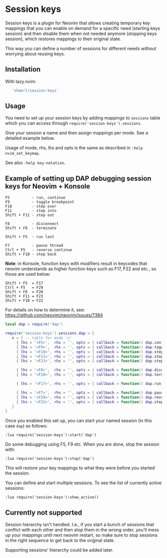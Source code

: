 # Session keys

Session keys is a plugin for Neovim that allows creating temporary key mappings that you can enable on demand
for a specific need (starting keys session) and then disable them when not needed anymore (stopping keys session),
which restores mappings to their original state.

This way you can define a number of sessions for different needs without worrying about reusing keys.

## Installation

With lazy.nvim:

```lua
   'shmerl/session-keys'
```

## Usage

You need to set up your session keys by adding mappings to `sessions` table which you can access through
`require('session-keys').sessions`.

Give your session a name and then assign mappings per mode. See a detailed example below.

Usage of mode, rhs, lhs and opts is the same as described in `:help nvim_set_keymap`.

See also `:help key-notation`.

## Example of setting up DAP debugging session keys for Neovim + Konsole

```
F5          - run, continue
F9          - toggle breakpoint
F10         - step over
F11         - step into      
Shift + F11 - step out

F8          - disconnect
Shift + F8  - terminate

Shift + F5  - run last

F7          - pause thread
Ctrl + F5   - reverse continue
Shift + F10 - step back
```

**Note**: in Konsole, function keys with modifiers result in keycodes that neovim understands as higher function keys
  such as F17, F22 and etc., so those are used below:

```
Shift + F5  = F17
Ctrl + F5   = F29
Shift + F8  = F20
Shift + F11 = F23
Shift + F10 = F22
```

  For details on how to determine it, see: https://github.com/neovim/neovim/issues/7384

```lua
local dap = require('dap')

require('session-keys').sessions.dap = {
   n = { -- table for mode 'n'
     { lhs = '<F5>',  rhs = '', opts = { callback = function() dap.continue() end, nowait = true, noremap = true } },
     { lhs = '<F9>',  rhs = '', opts = { callback = function() dap.toggle_breakpoint() end, nowait = true, noremap = true } },
     { lhs = '<F10>', rhs = '', opts = { callback = function() dap.step_over() end, nowait = true, noremap = true } },
     { lhs = '<F11>', rhs = '', opts = { callback = function() dap.step_into() end, nowait = true, noremap = true } },
     { lhs = '<F23>', rhs = '', opts = { callback = function() dap.step_out() end, nowait = true, noremap = true } },

     { lhs = '<F8>',  rhs = '', opts = { callback = function() dap.disconnect() end, nowait = true, noremap = true } },
     { lhs = '<F20>', rhs = '', opts = { callback = function() dap.terminate() end, nowait = true, noremap = true } },

     { lhs = '<F17>', rhs = '', opts = { callback = function() dap.run_last() end, nowait = true, noremap = true } },

     { lhs = '<F7>',  rhs = '', opts = { callback = function() dap.pause() end, nowait = true, noremap = true } },
     { lhs = '<F29>', rhs = '', opts = { callback = function() dap.reverse_continue() end, nowait = true, noremap = true } },
     { lhs = '<F22>', rhs = '', opts = { callback = function() dap.step_back() end, nowait = true, noremap = true } }
   }
}
```

Once you enabled this set up, you can start your named session (in this case `dap`) as follows:

```vim
:lua require('session-keys'):start('dap')
```

Do some debugging using F5, F9 etc. When you are done, stop the session with:

```vim
:lua require('session-keys'):stop('dap')
```

This will restore your key mappings to what they were before you started the session.

You can define and start multiple sessions. To see the list of currently active sessions:

```vim
:lua require('session-keys'):show_active()
```

## Currently not supported

Session hierarchy isn't handled. I.e., if you start a bunch of sessions that conflict with each other and then stop them in the wrong order,
you'll mess up your mappings until next neovim restart, so make sure to stop sessions in the right sequence to get back to the original state.

Supporting sessions' hierarchy could be added later.
